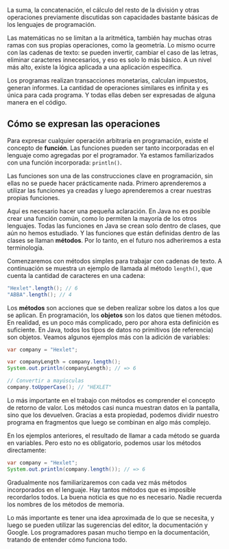 La suma, la concatenación, el cálculo del resto de la división y otras operaciones previamente discutidas son capacidades bastante básicas de los lenguajes de programación.

Las matemáticas no se limitan a la aritmética, también hay muchas otras ramas con sus propias operaciones, como la geometría. Lo mismo ocurre con las cadenas de texto: se pueden invertir, cambiar el caso de las letras, eliminar caracteres innecesarios, y eso es solo lo más básico. A un nivel más alto, existe la lógica aplicada a una aplicación específica.

Los programas realizan transacciones monetarias, calculan impuestos, generan informes. La cantidad de operaciones similares es infinita y es única para cada programa. Y todas ellas deben ser expresadas de alguna manera en el código.

## Cómo se expresan las operaciones

Para expresar cualquier operación arbitraria en programación, existe el concepto de **función**. Las funciones pueden ser tanto incorporadas en el lenguaje como agregadas por el programador. Ya estamos familiarizados con una función incorporada: `println()`.

Las funciones son una de las construcciones clave en programación, sin ellas no se puede hacer prácticamente nada. Primero aprenderemos a utilizar las funciones ya creadas y luego aprenderemos a crear nuestras propias funciones.

Aquí es necesario hacer una pequeña aclaración. En Java no es posible crear una función común, como lo permiten la mayoría de los otros lenguajes. Todas las funciones en Java se crean solo dentro de clases, que aún no hemos estudiado. Y las funciones que están definidas dentro de las clases se llaman **métodos**. Por lo tanto, en el futuro nos adheriremos a esta terminología.

Comenzaremos con métodos simples para trabajar con cadenas de texto. A continuación se muestra un ejemplo de llamada al método `length()`, que cuenta la cantidad de caracteres en una cadena:

```java
"Hexlet".length(); // 6
"ABBA".length(); // 4
```

Los **métodos** son acciones que se deben realizar sobre los datos a los que se aplican. En programación, los **objetos** son los datos que tienen métodos. En realidad, es un poco más complicado, pero por ahora esta definición es suficiente. En Java, todos los tipos de datos no primitivos (de referencia) son objetos. Veamos algunos ejemplos más con la adición de variables:

```java
var company = "Hexlet";

var companyLength = company.length();
System.out.println(companyLength); // => 6

// Convertir a mayúsculas
company.toUpperCase(); // "HEXLET"
```

Lo más importante en el trabajo con métodos es comprender el concepto de retorno de valor. Los métodos casi nunca muestran datos en la pantalla, sino que los devuelven. Gracias a esta propiedad, podemos dividir nuestro programa en fragmentos que luego se combinan en algo más complejo.

En los ejemplos anteriores, el resultado de llamar a cada método se guarda en variables. Pero esto no es obligatorio, podemos usar los métodos directamente:

```java
var company = "Hexlet";
System.out.println(company.length()); // => 6
```

Gradualmente nos familiarizaremos con cada vez más métodos incorporados en el lenguaje. Hay tantos métodos que es imposible recordarlos todos. La buena noticia es que no es necesario. Nadie recuerda los nombres de los métodos de memoria.

Lo más importante es tener una idea aproximada de lo que se necesita, y luego se pueden utilizar las sugerencias del editor, la documentación y Google. Los programadores pasan mucho tiempo en la documentación, tratando de entender cómo funciona todo.
